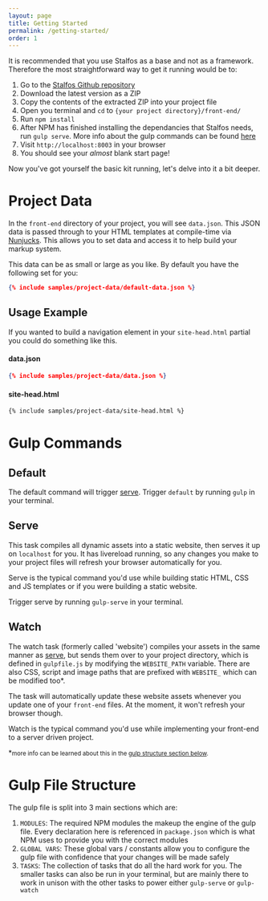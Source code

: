 ```yaml
---
layout: page
title: Getting Started
permalink: /getting-started/
order: 1
---
```


It is recommended that you use Stalfos as a base and not as a framework. Therefore the most straightforward way to get it running would be to:

1.  Go to the [Stalfos Github repository](https://github.com/hankchizljaw/stalfos) 
2.  Download the latest version as a ZIP
3.  Copy the contents of the extracted ZIP into your project file
4.  Open you terminal and `cd` to `{your project directory}/front-end/`
5.  Run `npm install`
6.  After NPM has finished installing the dependancies that Stalfos needs, run `gulp serve`. More info about the gulp commands can be found [here](#gulp-commands)
7.  Visit `http://localhost:8003` in your browser
8.  You should see your *almost* blank start page!

Now you've got yourself the basic kit running, let's delve into it a bit deeper.


# Project Data

In the `front-end` directory of your project, you will see `data.json`. This JSON data is passed through to your HTML templates at compile-time via [Nunjucks](#html-nunjucks). This allows you to set data and access it to help build your markup system. 

This data can be as small or large as you like. By default you have the following set for you: 

```json
{% include samples/project-data/default-data.json %}
```

## Usage Example

If you wanted to build a navigation element in your `site-head.html` partial you could do something like this.

#### data.json

```json
{% include samples/project-data/data.json %}
```

#### site-head.html

```html
{% include samples/project-data/site-head.html %}
```

# Gulp Commands

## Default

The default command will trigger [serve](#gulp-commands-serve). Trigger `default` by running `gulp` in your terminal.

## Serve

This task compiles all dynamic assets into a static website, then serves it up on `localhost` for you. It has livereload running, so any changes you make to your project files will refresh your browser automatically for you. 

Serve is the typical command you'd use while building static HTML, CSS and JS templates or if you were building a static website. 

Trigger serve by running `gulp-serve` in your terminal.

## Watch 

The watch task (formerly called 'website') compiles your assets in the same manner as [serve](#gulp-commands-serve), but sends them over to your project directory, which is defined in `gulpfile.js` by modifying the `WEBSITE_PATH` variable. There are also CSS, script and image paths that are prefixed with `WEBSITE_` which can be modified too*. 

The task will automatically update these website assets whenever you update one of your `front-end` files. At the moment, it won't refresh your browser though.

Watch is the typical command you'd use while implementing your front-end to a server driven project. 

*<small>more info can be learned about this in the [gulp structure section below](#gulp-file-structure).</small>

# Gulp File Structure

The gulp file is split into 3 main sections which are: 

1. `MODULES`: The required NPM modules the makeup the engine of the gulp file. Every declaration here is referenced in `package.json` which is what NPM uses to provide you with the correct modules
2. `GLOBAL VARS`: These global vars / constants allow you to configure the gulp file with confidence that your changes will be made safely 
3. `TASKS`: The collection of tasks that do all the hard work for you. The smaller tasks can also be run in your terminal, but are mainly there to work in unison with the other tasks to power either `gulp-serve` or `gulp-watch`